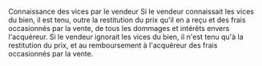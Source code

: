 Connaissance des vices par le vendeur
Si le vendeur connaissait les vices du bien, il est tenu, outre la restitution du prix qu'il en a reçu et des frais occasionnés par la vente, de tous les dommages et intérêts envers l'acquéreur.
Si le vendeur ignorait les vices du bien, il n'est tenu qu'à la restitution du prix, et au remboursement à l'acquéreur des frais occasionnés par la vente.